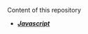 Content of this repository

* ***[Javascript](https://github.com/ridvandmrc/Self-Learning/tree/main/javascript)***


